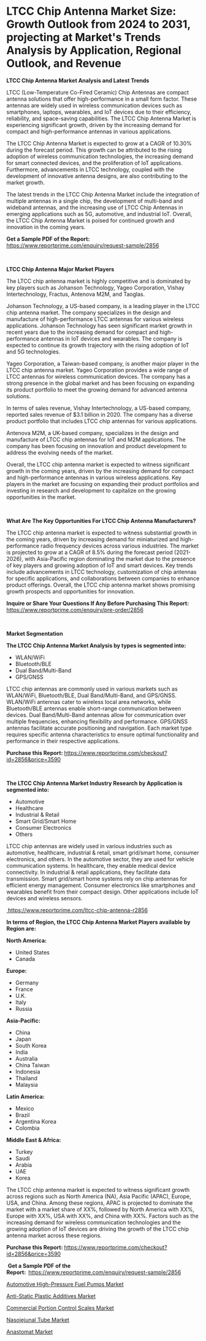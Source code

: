 <p><h1>LTCC Chip Antenna Market Size: Growth Outlook from 2024 to 2031, projecting at Market's Trends Analysis by Application, Regional Outlook, and Revenue</h1></p><p><strong>LTCC Chip Antenna Market Analysis and Latest Trends</strong></p>
<p><p>LTCC (Low-Temperature Co-Fired Ceramic) Chip Antennas are compact antenna solutions that offer high-performance in a small form factor. These antennas are widely used in wireless communication devices such as smartphones, laptops, wearables, and IoT devices due to their efficiency, reliability, and space-saving capabilities. The LTCC Chip Antenna Market is experiencing significant growth, driven by the increasing demand for compact and high-performance antennas in various applications.</p><p>The LTCC Chip Antenna Market is expected to grow at a CAGR of 10.30% during the forecast period. This growth can be attributed to the rising adoption of wireless communication technologies, the increasing demand for smart connected devices, and the proliferation of IoT applications. Furthermore, advancements in LTCC technology, coupled with the development of innovative antenna designs, are also contributing to the market growth.</p><p>The latest trends in the LTCC Chip Antenna Market include the integration of multiple antennas in a single chip, the development of multi-band and wideband antennas, and the increasing use of LTCC Chip Antennas in emerging applications such as 5G, automotive, and industrial IoT. Overall, the LTCC Chip Antenna Market is poised for continued growth and innovation in the coming years.</p></p>
<p><strong>Get a Sample PDF of the Report:&nbsp;</strong> <a href="https://www.reportprime.com/enquiry/request-sample/2856">https://www.reportprime.com/enquiry/request-sample/2856</a></p>
<p>&nbsp;</p>
<p><strong>LTCC Chip Antenna Major Market Players</strong></p>
<p><p>The LTCC chip antenna market is highly competitive and is dominated by key players such as Johanson Technology, Yageo Corporation, Vishay Intertechnology, Fractus, Antenova M2M, and Taoglas.</p><p>Johanson Technology, a US-based company, is a leading player in the LTCC chip antenna market. The company specializes in the design and manufacture of high-performance LTCC antennas for various wireless applications. Johanson Technology has seen significant market growth in recent years due to the increasing demand for compact and high-performance antennas in IoT devices and wearables. The company is expected to continue its growth trajectory with the rising adoption of IoT and 5G technologies.</p><p>Yageo Corporation, a Taiwan-based company, is another major player in the LTCC chip antenna market. Yageo Corporation provides a wide range of LTCC antennas for wireless communication devices. The company has a strong presence in the global market and has been focusing on expanding its product portfolio to meet the growing demand for advanced antenna solutions.</p><p>In terms of sales revenue, Vishay Intertechnology, a US-based company, reported sales revenue of $3.1 billion in 2020. The company has a diverse product portfolio that includes LTCC chip antennas for various applications.</p><p>Antenova M2M, a UK-based company, specializes in the design and manufacture of LTCC chip antennas for IoT and M2M applications. The company has been focusing on innovation and product development to address the evolving needs of the market.</p><p>Overall, the LTCC chip antenna market is expected to witness significant growth in the coming years, driven by the increasing demand for compact and high-performance antennas in various wireless applications. Key players in the market are focusing on expanding their product portfolios and investing in research and development to capitalize on the growing opportunities in the market.</p></p>
<p>&nbsp;</p>
<p><strong>What Are The Key Opportunities For LTCC Chip Antenna Manufacturers?</strong></p>
<p><p>The LTCC chip antenna market is expected to witness substantial growth in the coming years, driven by increasing demand for miniaturized and high-performance radio frequency devices across various industries. The market is projected to grow at a CAGR of 8.5% during the forecast period (2021-2026), with Asia-Pacific region dominating the market due to the presence of key players and growing adoption of IoT and smart devices. Key trends include advancements in LTCC technology, customization of chip antennas for specific applications, and collaborations between companies to enhance product offerings. Overall, the LTCC chip antenna market shows promising growth prospects and opportunities for innovation.</p></p>
<p><strong>Inquire or Share Your Questions If Any Before Purchasing This Report:</strong> <a href="https://www.reportprime.com/enquiry/pre-order/2856">https://www.reportprime.com/enquiry/pre-order/2856</a></p>
<p>&nbsp;</p>
<p><strong>Market Segmentation</strong></p>
<p><strong>The LTCC Chip Antenna Market Analysis by types is segmented into:</strong></p>
<p><ul><li>WLAN/WiFi</li><li>Bluetooth/BLE</li><li>Dual Band/Multi-Band</li><li>GPS/GNSS</li></ul></p>
<p><p>LTCC chip antennas are commonly used in various markets such as WLAN/WiFi, Bluetooth/BLE, Dual Band/Multi-Band, and GPS/GNSS. WLAN/WiFi antennas cater to wireless local area networks, while Bluetooth/BLE antennas enable short-range communication between devices. Dual Band/Multi-Band antennas allow for communication over multiple frequencies, enhancing flexibility and performance. GPS/GNSS antennas facilitate accurate positioning and navigation. Each market type requires specific antenna characteristics to ensure optimal functionality and performance in their respective applications.</p></p>
<p><strong>Purchase this Report:&nbsp;</strong><a href="https://www.reportprime.com/checkout?id=2856&price=3590">https://www.reportprime.com/checkout?id=2856&price=3590</a></p>
<p>&nbsp;</p>
<p><strong>The LTCC Chip Antenna Market Industry Research by Application is segmented into:</strong></p>
<p><ul><li>Automotive</li><li>Healthcare</li><li>Industrial & Retail</li><li>Smart Grid/Smart Home</li><li>Consumer Electronics</li><li>Others</li></ul></p>
<p><p>LTCC chip antennas are widely used in various industries such as automotive, healthcare, industrial & retail, smart grid/smart home, consumer electronics, and others. In the automotive sector, they are used for vehicle communication systems. In healthcare, they enable medical device connectivity. In industrial & retail applications, they facilitate data transmission. Smart grid/smart home systems rely on chip antennas for efficient energy management. Consumer electronics like smartphones and wearables benefit from their compact design. Other applications include IoT devices and wireless sensors.</p></p>
<p><a href="https://www.reportprime.com/ltcc-chip-antenna-r2856">&nbsp;https://www.reportprime.com/ltcc-chip-antenna-r2856</a></p>
<p><strong>In terms of Region, the LTCC Chip Antenna Market Players available by Region are:</strong></p>
<p>
    <p> <strong> North America: </strong>
        <ul>
            <li>United States</li>
            <li>Canada</li>
        </ul>
        </p> 
    <p> <strong> Europe: </strong>
        <ul>
            <li>Germany</li>
            <li>France</li>
            <li>U.K.</li>
            <li>Italy</li>
            <li>Russia</li>
        </ul>
        </p> 
    <p> <strong> Asia-Pacific: </strong>
        <ul>
            <li>China</li>
            <li>Japan</li>
            <li>South Korea</li>
            <li>India</li>
            <li>Australia</li>
            <li>China Taiwan</li>
            <li>Indonesia</li>
            <li>Thailand</li>
            <li>Malaysia</li>
        </ul>
        </p> 
    <p> <strong> Latin America: </strong>
        <ul>
            <li>Mexico</li>
            <li>Brazil</li>
            <li>Argentina Korea</li>
            <li>Colombia</li>
        </ul>
        </p> 
    <p> <strong> Middle East & Africa: </strong>
        <ul>
            <li>Turkey</li>
            <li>Saudi</li>
            <li>Arabia</li>
            <li>UAE</li>
            <li>Korea</li>
        </ul>
    </p>
    </p>
<p><p>The LTCC chip antenna market is expected to witness significant growth across regions such as North America (NA), Asia Pacific (APAC), Europe, USA, and China. Among these regions, APAC is projected to dominate the market with a market share of XX%, followed by North America with XX%, Europe with XX%, USA with XX%, and China with XX%. Factors such as the increasing demand for wireless communication technologies and the growing adoption of IoT devices are driving the growth of the LTCC chip antenna market across these regions.</p></p>
<p><strong>Purchase this Report: </strong><a href="https://www.reportprime.com/checkout?id=2856&price=3590">https://www.reportprime.com/checkout?id=2856&price=3590</a></p>
<p>&nbsp;<strong>Get a Sample PDF of the Report:&nbsp;&nbsp;</strong><a href="https://www.reportprime.com/enquiry/request-sample/2856">https://www.reportprime.com/enquiry/request-sample/2856</a></p>
<p><strong></strong></p>
<p><p><a href="https://www.linkedin.com/pulse/automotive-high-pressure-fuel-pumps-market-global-share-ranking-cqdgc">Automotive High-Pressure Fuel Pumps Market</a></p><p><a href="https://www.linkedin.com/pulse/anti-static-plastic-additives-market-global-insights-5vokc">Anti-Static Plastic Additives Market</a></p><p><a href="https://medium.com/@rhys_bevs91/deep-dive-into-the-commercial-portion-control-scales-market-itstrends-market-segmentation-and-a7da6680903b">Commercial Portion Control Scales Market</a></p><p><a href="https://issuu.com/reportprime-2/docs/nasojejunal-tube-market-size-2030.pptx">Nasojejunal Tube Market</a></p><p><a href="https://issuu.com/reportprime-2/docs/anastomat-market-size-2030.pptx">Anastomat Market</a></p></p>